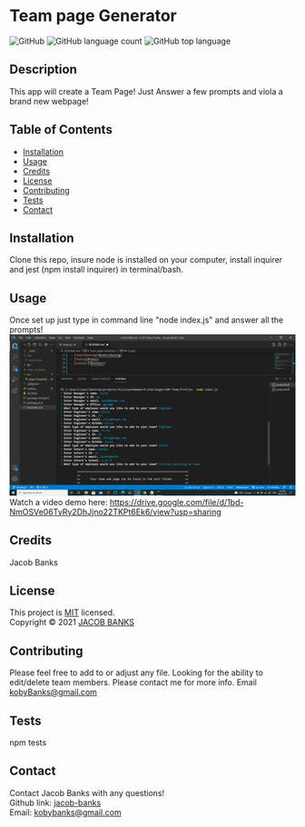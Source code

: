 # Team page Generator

![GitHub](https://img.shields.io/github/license/jacob-banks/OOP-Team-Profile)
![GitHub language count](https://img.shields.io/github/languages/count/jacob-banks/README-Genrator)
![GitHub top language](https://img.shields.io/github/languages/top/jacob-banks/README-Genrator)

## Description

This app will create a Team Page! Just Answer a few prompts and viola a brand new webpage!

## Table of Contents

- [Installation](#installation)
- [Usage](#usage)
- [Credits](#credits)
- [License](#license)
- [Contributing](#contributing)
- [Tests](#Tests)
- [Contact](#contact)

## Installation

Clone this repo, insure node is installed on your computer, install inquirer and jest (npm install inquirer) in terminal/bash.

## Usage

Once set up just type in command line "node index.js" and answer all the prompts!
![screenshot1](./img/terminal.png)
Watch a video demo here: https://drive.google.com/file/d/1bd-NmOSVe06TvRy2DhJjno22TKPt6Ek6/view?usp=sharing

## Credits

Jacob Banks

## License

This project is [MIT](https://choosealicense.com/licenses/mit/) licensed.<br />
Copyright © 2021 [JACOB BANKS](https://github.com/jacob-banks)

## Contributing

Please feel free to add to or adjust any file. Looking for the ability to edit/delete team members. Please contact me for more info. Email kobyBanks@gmail.com

## Tests

npm tests

## Contact

Contact Jacob Banks with any questions!<br>
Github link: [jacob-banks](https://github.com/jacob-banks)<br>
Email: kobybanks@gmail.com
